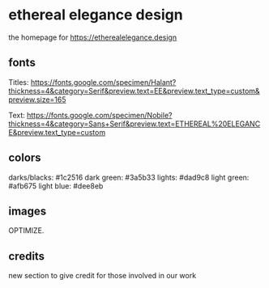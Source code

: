 # ethereal elegance design

the homepage for https://etherealelegance.design

## fonts

Titles: https://fonts.google.com/specimen/Halant?thickness=4&category=Serif&preview.text=EE&preview.text_type=custom&preview.size=165

Text: https://fonts.google.com/specimen/Nobile?thickness=4&category=Sans+Serif&preview.text=ETHEREAL%20ELEGANCE&preview.text_type=custom

## colors

darks/blacks: #1c2516
dark green: #3a5b33
lights: #dad9c8
light green: #afb675
light blue: #dee8eb

## images

OPTIMIZE.

## credits

new section to give credit for those involved in our work